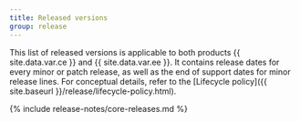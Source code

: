 ```yaml
---
title: Released versions
group: release
---
```


This list of released versions is applicable to both products {{ site.data.var.ce }} and {{ site.data.var.ee }}. It contains release dates for every minor or patch release, as well as the end of support dates for minor release lines. For conceptual details, refer to the [Lifecycle policy]({{ site.baseurl }}/release/lifecycle-policy.html).

{% include release-notes/core-releases.md %}
